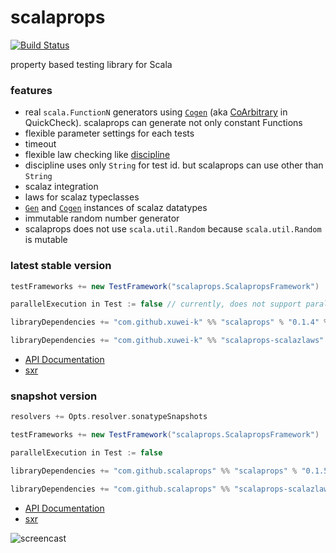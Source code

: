 # scalaprops

[![Build Status](https://secure.travis-ci.org/scalaprops/scalaprops.png)](http://travis-ci.org/scalaprops/scalaprops)

property based testing library for Scala

### features
- real `scala.FunctionN` generators using [`Cogen`](core/src/main/scala/scalaprops/Cogen.scala) (aka [CoArbitrary](https://hackage.haskell.org/package/QuickCheck-2.8.1/docs/Test-QuickCheck-Arbitrary.html#t:CoArbitrary) in QuickCheck). scalaprops can generate not only constant Functions
- flexible parameter settings for each tests
- timeout
- flexible law checking like [discipline](https://github.com/typelevel/discipline)
 - discipline uses only `String` for test id. but scalaprops can use other than `String`
- scalaz integration
 - laws for scalaz typeclasses
 - [`Gen`](core/src/main/scala/scalaprops/Gen.scala) and [`Cogen`](core/src/main/scala/scalaprops/Cogen.scala) instances of scalaz datatypes
- immutable random number generator
 - scalaprops does not use `scala.util.Random` because `scala.util.Random` is mutable


### latest stable version

```scala
testFrameworks += new TestFramework("scalaprops.ScalapropsFramework")

parallelExecution in Test := false // currently, does not support parallel execution

libraryDependencies += "com.github.xuwei-k" %% "scalaprops" % "0.1.4" % "test"
```

```scala
libraryDependencies += "com.github.xuwei-k" %% "scalaprops-scalazlaws" % "0.1.4" % "test"
```

- [API Documentation](https://oss.sonatype.org/service/local/repositories/releases/archive/com/github/xuwei-k/scalaprops-all_2.11/0.1.4/scalaprops-all_2.11-0.1.4-javadoc.jar/!/index.html)
- [sxr](https://oss.sonatype.org/service/local/repositories/releases/archive/com/github/xuwei-k/scalaprops-all_2.11/0.1.4/scalaprops-all_2.11-0.1.4-sxr.jar/!/index.html)


### snapshot version

```scala
resolvers += Opts.resolver.sonatypeSnapshots

testFrameworks += new TestFramework("scalaprops.ScalapropsFramework")

parallelExecution in Test := false

libraryDependencies += "com.github.scalaprops" %% "scalaprops" % "0.1.5-SNAPSHOT" % "test"
```

```scala
libraryDependencies += "com.github.scalaprops" %% "scalaprops-scalazlaws" % "0.1.5-SNAPSHOT" % "test"
```


- [API Documentation](https://oss.sonatype.org/service/local/repositories/snapshots/archive/com/github/scalaprops/scalaprops-all_2.11/0.1.5-SNAPSHOT/scalaprops-all_2.11-0.1.5-SNAPSHOT-javadoc.jar/!/index.html)
- [sxr](https://oss.sonatype.org/service/local/repositories/snapshots/archive/com/github/scalaprops/scalaprops-all_2.11/0.1.5-SNAPSHOT/scalaprops-all_2.11-0.1.5-SNAPSHOT-sxr.jar/!/index.html)


![screencast](https://raw.githubusercontent.com/scalaprops/scalaprops/master/screencast.gif)
